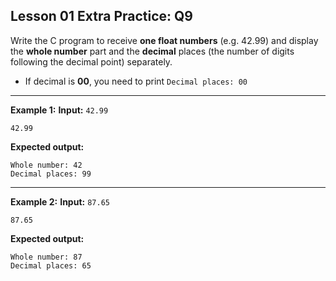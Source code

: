 ## Lesson 01 Extra Practice: Q9
Write the C program to receive **one float numbers** (e.g. 42.99) and display the **whole 
number** part and the **decimal** places (the number of digits following the decimal point)
separately.

* If decimal is **00**, you need to print `Decimal places: 00`

<hr>

**Example 1:**
**Input:** `42.99`  
```
42.99
```
**Expected output:**
```
Whole number: 42
Decimal places: 99
```
<hr>

**Example 2:**
**Input:** `87.65`  
```
87.65
```
**Expected output:**
```
Whole number: 87
Decimal places: 65
```
